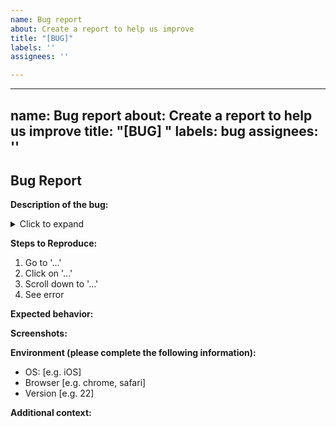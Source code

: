 ```yaml
---
name: Bug report
about: Create a report to help us improve
title: "[BUG]"
labels: ''
assignees: ''

---
```


---
name: Bug report
about: Create a report to help us improve
title: "[BUG] "
labels: bug
assignees: ''
---

## Bug Report

**Description of the bug:**
<!-- A clear and concise description of what the bug is. -->
<details>
<summary>Click to expand</summary>
<p>
(Add Issue Here)
</p>
</details>

**Steps to Reproduce:**
<!-- Steps to reproduce the behavior. -->
1. Go to '...'
2. Click on '...'
3. Scroll down to '...'
4. See error

**Expected behavior:**
<!-- A clear and concise description of what you expected to happen. -->

**Screenshots:**
<!-- If applicable, add screenshots to help explain your problem. -->

**Environment (please complete the following information):**
- OS: [e.g. iOS]
- Browser [e.g. chrome, safari]
- Version [e.g. 22]

**Additional context:**
<!-- Add any other context about the problem here. -->
